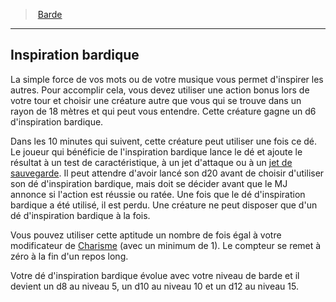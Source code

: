 ﻿---
!ClassFeatureItem
Name: Inspiration bardique
Id: bard_hd.md#inspiration-bardique
ParentLink: bard_hd.md#barde
ParentName: Barde
NameLevel: 2
Attributes: {}
---
> [Barde](hd_bard.md)

---

## Inspiration bardique

La simple force de vos mots ou de votre musique vous permet d'inspirer les autres. Pour accomplir cela, vous devez utiliser une action bonus lors de votre tour et choisir une créature autre que vous qui se trouve dans un rayon de 18 mètres et qui peut vous entendre. Cette créature gagne un d6 d'inspiration bardique.

Dans les 10 minutes qui suivent, cette créature peut utiliser une fois ce dé. Le joueur qui bénéficie de l'inspiration bardique lance le dé et ajoute le résultat à un test de caractéristique, à un jet d'attaque ou à un [jet de sauvegarde](hd_abilities_jets_de_sauvegarde.md). Il peut attendre d'avoir lancé son d20 avant de choisir d'utiliser son dé d'inspiration bardique, mais doit se décider avant que le MJ annonce si l'action est réussie ou ratée. Une fois que le dé d'inspiration bardique a été utilisé, il est perdu. Une créature ne peut disposer que d'un dé d'inspiration bardique à la fois.

Vous pouvez utiliser cette aptitude un nombre de fois égal à votre modificateur de [Charisme](hd_abilities_charisma.md) (avec un minimum de 1). Le compteur se remet à zéro à la fin d'un repos long.

Votre dé d'inspiration bardique évolue avec votre niveau de barde et il devient un d8 au niveau 5, un d10 au niveau 10 et un d12 au niveau 15.

